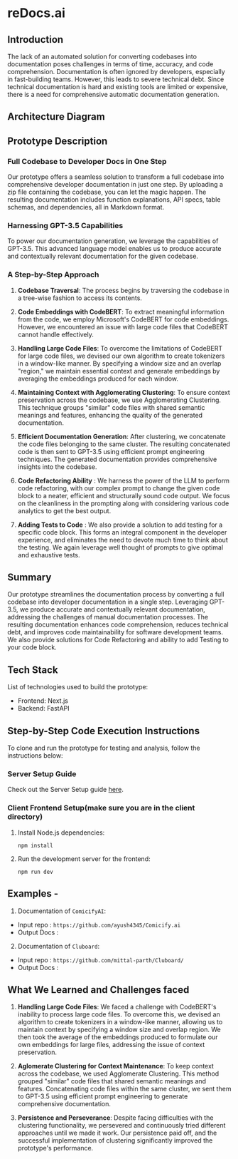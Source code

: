 # reDocs.ai

## Introduction
The lack of an automated solution for converting codebases into documentation poses challenges in terms of time, accuracy, and code comprehension. Documentation is often ignored by developers, especially in fast-building teams. However, this leads to severe technical debt. Since technical documentation is hard and existing tools are limited or expensive, there is a need for comprehensive automatic documentation generation.


## Architecture Diagram



## Prototype Description

### Full Codebase to Developer Docs in One Step
Our prototype offers a seamless solution to transform a full codebase into comprehensive developer documentation in just one step. By uploading a zip file containing the codebase, you can let the magic happen. The resulting documentation includes function explanations, API specs, table schemas, and dependencies, all in Markdown format.

### Harnessing GPT-3.5 Capabilities
To power our documentation generation, we leverage the capabilities of GPT-3.5. This advanced language model enables us to produce accurate and contextually relevant documentation for the given codebase.

### A Step-by-Step Approach
1. **Codebase Traversal**: The process begins by traversing the codebase in a tree-wise fashion to access its contents.

2. **Code Embeddings with CodeBERT**: To extract meaningful information from the code, we employ Microsoft's CodeBERT for code embeddings. However, we encountered an issue with large code files that CodeBERT cannot handle effectively.

3. **Handling Large Code Files**: To overcome the limitations of CodeBERT for large code files, we devised our own algorithm to create tokenizers in a window-like manner. By specifying a window size and an overlap "region," we maintain essential context and generate embeddings by averaging the embeddings produced for each window.

4. **Maintaining Context with Agglomerating Clustering**: To ensure context preservation across the codebase, we use Agglomerating Clustering. This technique groups "similar" code files with shared semantic meanings and features, enhancing the quality of the generated documentation.

5. **Efficient Documentation Generation**: After clustering, we concatenate the code files belonging to the same cluster. The resulting concatenated code is then sent to GPT-3.5 using efficient prompt engineering techniques. The generated documentation provides comprehensive insights into the codebase.

6. **Code Refactoring Ability** : We harness the power of the LLM to perform code refactoring, with our complex prompt to change the given code block to a neater, efficient and structurally sound code output. We focus on the cleanliness in the prompting along with considering various code analytics to get the best output.

7. **Adding Tests to Code** : We also provide a solution to add testing for a specific code block. This forms an integral component in the developer experience, and eliminates the need to devote much time to think about the testing. We again leverage well thought of prompts to give optimal and exhaustive tests.

## Summary
Our prototype streamlines the documentation process by converting a full codebase into developer documentation in a single step. Leveraging GPT-3.5, we produce accurate and contextually relevant documentation, addressing the challenges of manual documentation processes. The resulting documentation enhances code comprehension, reduces technical debt, and improves code maintainability for software development teams. We also provide solutions for Code Refactoring and ability to add Testing to your code block.



## Tech Stack
List of technologies used to build the prototype:
- Frontend: Next.js
- Backend: FastAPI

## Step-by-Step Code Execution Instructions
To clone and run the prototype for testing and analysis, follow the instructions below:

### Server Setup Guide

Check out the Server Setup guide [here](../reDocs.ai/server/README.md).

### Client Frontend Setup(make sure you are in the client directory)

1. Install Node.js dependencies:
   ```
   npm install
   ```

2. Run the development server for the frontend:
   ```
   npm run dev
   ```
## Examples - 

1) Documentation of `ComicifyAI`:
- Input repo : `https://github.com/ayush4345/Comicify.ai`
- Output Docs :
<!-- 1. [Documentation_1](/LossPerEpoch/client/examples/comicify/output0.md)
2. [Documentation_2](/LossPerEpoch/client/examples/comicify/output1.md)
3. [Documentation_3](/LossPerEpoch/client/examples/comicify/output2.md)
4. [Documentation_4](/LossPerEpoch/client/examples/comicify/output3.md)
5. [Documentation_5](/LossPerEpoch/client/examples/comicify/output4.md)
6. [Documentation_6](/LossPerEpoch/client/examples/comicify/output5.md) -->

2) Documentation of `Cluboard`:
- Input repo : `https://github.com/mittal-parth/Cluboard/`
- Output Docs : 
<!-- 1. [Documentation_1](/LossPerEpoch/client/examples/clubhouse/output0.md)
2. [Documentation_2](/LossPerEpoch/client/examples/clubhouse/output1.md) -->


## What We Learned and Challenges faced
1. **Handling Large Code Files**: We faced a challenge with CodeBERT's inability to process large code files. To overcome this, we devised an algorithm to create tokenizers in a window-like manner, allowing us to maintain context by specifying a window size and overlap region. We then took the average of the embeddings produced to formulate our own embeddings for large files, addressing the issue of context preservation.

2. **Aglomerate Clustering for Context Maintenance**: To keep context across the codebase, we used Agglomerate Clustering. This method grouped "similar" code files that shared semantic meanings and features. Concatenating code files within the same cluster, we sent them to GPT-3.5 using efficient prompt engineering to generate comprehensive documentation.

3. **Persistence and Perseverance**: Despite facing difficulties with the clustering functionality, we persevered and continuously tried different approaches until we made it work. Our persistence paid off, and the successful implementation of clustering significantly improved the prototype's performance.
